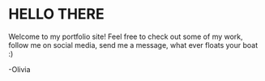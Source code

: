 # HELLO THERE

Welcome to my portfolio site! Feel free to check out some of my work, follow me on social media, send me a message, what ever floats your boat :)

-Olivia
